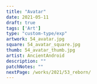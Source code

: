 ```yaml
---
title: "Avatar"
date: 2021-05-11
draft: true
tags: ['Art']
type: "custom-type/exp"
artwork: 54_avatar.jpg
square: 54_avatar_square.jpg
thumb: 54_avatar_thumb.jpg
artist: AncientAndroid
description: ""
patchNotes: ""
nextPage: /works/2021/53_reborn/
---
```

